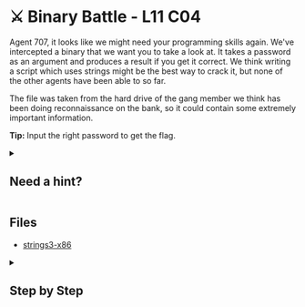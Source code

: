 # ⚔ Binary Battle - L11 C04

Agent 707, it looks like we might need your programming skills again. We've intercepted a binary that we want you to take a look at. It takes a password as an argument and produces a result if you get it correct. We think writing a script which uses strings might be the best way to crack it, but none of the other agents have been able to so far.

The file was taken from the hard drive of the gang member we think has been doing reconnaissance on the bank, so it could contain some extremely important information.

**Tip:** Input the right password to get the flag.

<details><summary>

## Need a hint?</summary>

> 💡 Hint: Try to run strings against the binary. You should see a lot of possible passwords. You could try them each one by one, but wouldn't it be easier to write a simple script that will try them all for you?

</details>

## Files

- [strings3-x86](/assets/binarybattle1)

<details><summary>

## Step by Step</summary>

- Download the file
- Use `chmod +x [filename]`
- Run `strings ./[filename] | xargs -I {} ./[filename] "{}"`
- This will run the program with each string the string command yields as an argument
- The flag should show up

`flag: 3rtzdrp0nr3y7qzqiblm7mdw`

</details>
